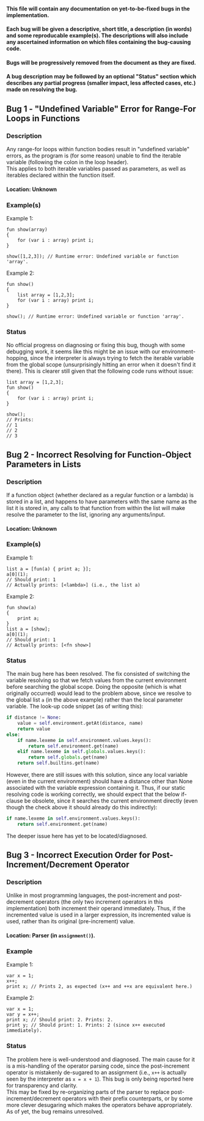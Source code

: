 #### This file will contain any documentation on yet-to-be-fixed bugs in the implementation.
#### Each bug will be given a descriptive, short title, a description (in words) and some reproducable example(s). The descriptions will also include any ascertained information on which files containing the bug-causing code.
#### Bugs will be progressively removed from the document as they are fixed.
#### A bug description may be followed by an optional "Status" section which describes any partial progress (smaller impact, less affected cases, etc.) made on resolving the bug.

## Bug 1 - "Undefined Variable" Error for Range-For Loops in Functions
### Description
Any range-for loops within function bodies result in "undefined variable" errors, as the program is (for some reason) unable to find the iterable variable (following the colon in the loop header).\
This applies to both iterable variables passed as parameters, as well as iterables declared within the function itself.
#### Location: Unknown
### Example(s)
Example 1:
```
fun show(array)
{
    for (var i : array) print i;
}

show([1,2,3]); // Runtime error: Undefined variable or function 'array'.
```

Example 2:
```
fun show()
{
    list array = [1,2,3];
    for (var i : array) print i;
}

show(); // Runtime error: Undefined variable or function 'array'.
```
### Status
No official progress on diagnosing or fixing this bug, though with some debugging work, it seems like this might be an issue with our environment-hopping, since the interpreter is always trying to fetch the iterable variable from the global scope (unsurprisingly hitting an error when it doesn't find it there). This is clearer still given that the following code runs without issue:
```
list array = [1,2,3];
fun show()
{
    for (var i : array) print i;
}

show();
// Prints:
// 1
// 2
// 3
```

## Bug 2 - Incorrect Resolving for Function-Object Parameters in Lists
### Description
If a function object (whether declared as a regular function or a lambda) is stored in a list, and happens to have parameters with the same name as the list it is stored in, any calls to that function from within the list will make resolve the parameter to the list, ignoring any arguments/input.
#### Location: Unknown
### Example(s)
Example 1:
```
list a = [fun(a) { print a; }];
a[0](1);
// Should print: 1
// Actually prints: [<lambda>] (i.e., the list a)
```

Example 2:
```
fun show(a)
{
    print a;
}
list a = [show];
a[0](1);
// Should print: 1
// Actually prints: [<fn show>]
```
### Status
The main bug here has been resolved. The fix consisted of switching the variable resolving so that we fetch values from the current environment before searching the global scope. Doing the opposite (which is what originally occurred) would lead to the problem above, since we resolve to the global list ```a``` (in the above example) rather than the local parameter variable. The look-up code snippet (as of writing this):
```python
if distance != None:
    value = self.environment.getAt(distance, name)
    return value
else:
    if name.lexeme in self.environment.values.keys():
        return self.environment.get(name)
    elif name.lexeme in self.globals.values.keys():
        return self.globals.get(name)
    return self.builtins.get(name)
```
However, there are still issues with this solution, since any local variable (even in the current environment) should have a distance other than None associated with the variable expression containing it. Thus, if our static resolving code is working correctly, we should expect that the below if-clause be obsolete, since it searches the current environment directly (even though the check above it should already do this indirectly):
```python
if name.lexeme in self.environment.values.keys():
    return self.environment.get(name)
```
The deeper issue here has yet to be located/diagnosed.

## Bug 3 - Incorrect Execution Order for Post-Increment/Decrement Operator
### Description
Unlike in most programming languages, the post-increment and post-decrement operators (the only two increment operators in this implementation) both increment their operand immediately. Thus, if the incremented value is used in a larger expression, its incremented value is used, rather than its original (pre-increment) value.
#### Location: Parser (in `assignment()`).
### Example
Example 1:
```
var x = 1;
x++;
print x; // Prints 2, as expected (x++ and ++x are equivalent here.)
```

Example 2:
```
var x = 1;
var y = x++;
print x; // Should print: 2. Prints: 2.
print y; // Should print: 1. Prints: 2 (since x++ executed immediately).
```
### Status
The problem here is well-understood and diagnosed. The main cause for it is a mis-handling of the operator parsing code, since the post-increment operator is mistakenly de-sugared to an assignment (i.e., `x++` is actually seen by the interpreter as `x = x + 1`). This bug is only being reported here for transparency and clarity.\
This may be fixed by re-organizing parts of the parser to replace post-increment/decrement operators with their prefix counterparts, or by some more clever desugaring which makes the operators behave appropriately. As of yet, the bug remains unresolved.